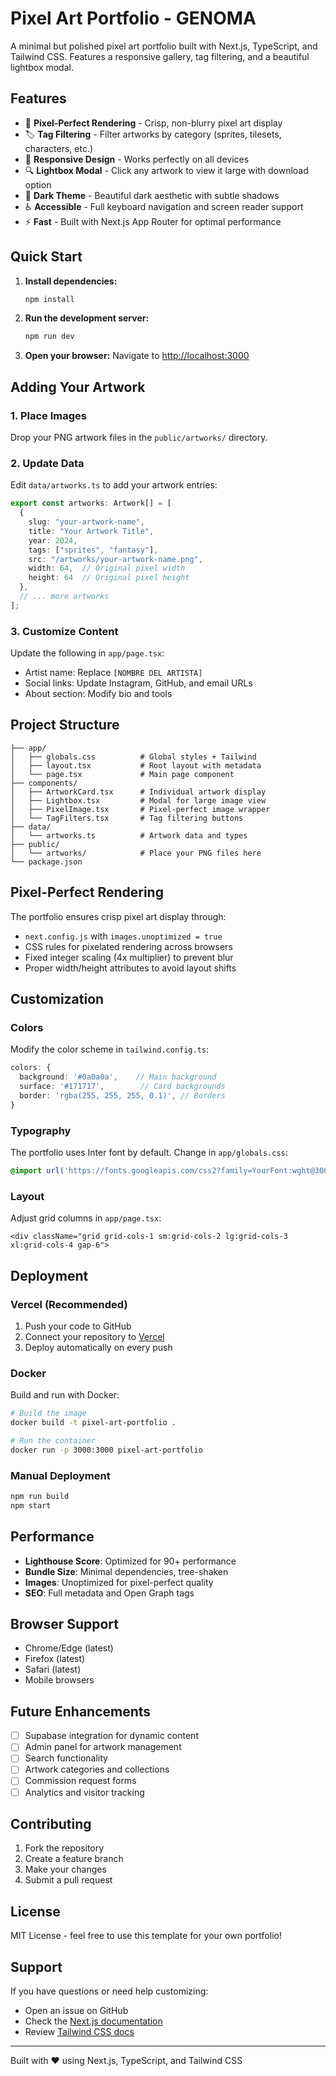 # Pixel Art Portfolio - GENOMA

A minimal but polished pixel art portfolio built with Next.js, TypeScript, and Tailwind CSS. Features a responsive gallery, tag filtering, and a beautiful lightbox modal.

## Features

- 🎨 **Pixel-Perfect Rendering** - Crisp, non-blurry pixel art display
- 🏷️ **Tag Filtering** - Filter artworks by category (sprites, tilesets, characters, etc.)
- 📱 **Responsive Design** - Works perfectly on all devices
- 🔍 **Lightbox Modal** - Click any artwork to view it large with download option
- 🌙 **Dark Theme** - Beautiful dark aesthetic with subtle shadows
- ♿ **Accessible** - Full keyboard navigation and screen reader support
- ⚡ **Fast** - Built with Next.js App Router for optimal performance

## Quick Start

1. **Install dependencies:**
   ```bash
   npm install
   ```

2. **Run the development server:**
   ```bash
   npm run dev
   ```

3. **Open your browser:**
   Navigate to [http://localhost:3000](http://localhost:3000)

## Adding Your Artwork

### 1. Place Images
Drop your PNG artwork files in the `public/artworks/` directory.

### 2. Update Data
Edit `data/artworks.ts` to add your artwork entries:

```typescript
export const artworks: Artwork[] = [
  {
    slug: "your-artwork-name",
    title: "Your Artwork Title",
    year: 2024,
    tags: ["sprites", "fantasy"],
    src: "/artworks/your-artwork-name.png",
    width: 64,  // Original pixel width
    height: 64  // Original pixel height
  },
  // ... more artworks
];
```

### 3. Customize Content
Update the following in `app/page.tsx`:
- Artist name: Replace `[NOMBRE DEL ARTISTA]`
- Social links: Update Instagram, GitHub, and email URLs
- About section: Modify bio and tools

## Project Structure

```
├── app/
│   ├── globals.css          # Global styles + Tailwind
│   ├── layout.tsx           # Root layout with metadata
│   └── page.tsx             # Main page component
├── components/
│   ├── ArtworkCard.tsx      # Individual artwork display
│   ├── Lightbox.tsx         # Modal for large image view
│   ├── PixelImage.tsx       # Pixel-perfect image wrapper
│   └── TagFilters.tsx       # Tag filtering buttons
├── data/
│   └── artworks.ts          # Artwork data and types
├── public/
│   └── artworks/            # Place your PNG files here
└── package.json
```

## Pixel-Perfect Rendering

The portfolio ensures crisp pixel art display through:

- `next.config.js` with `images.unoptimized = true`
- CSS rules for pixelated rendering across browsers
- Fixed integer scaling (4x multiplier) to prevent blur
- Proper width/height attributes to avoid layout shifts

## Customization

### Colors
Modify the color scheme in `tailwind.config.ts`:

```typescript
colors: {
  background: '#0a0a0a',    // Main background
  surface: '#171717',        // Card backgrounds
  border: 'rgba(255, 255, 255, 0.1)', // Borders
}
```

### Typography
The portfolio uses Inter font by default. Change in `app/globals.css`:

```css
@import url('https://fonts.googleapis.com/css2?family=YourFont:wght@300;400;500;600;700&display=swap');
```

### Layout
Adjust grid columns in `app/page.tsx`:

```tsx
<div className="grid grid-cols-1 sm:grid-cols-2 lg:grid-cols-3 xl:grid-cols-4 gap-6">
```

## Deployment

### Vercel (Recommended)
1. Push your code to GitHub
2. Connect your repository to [Vercel](https://vercel.com)
3. Deploy automatically on every push

### Docker
Build and run with Docker:

```bash
# Build the image
docker build -t pixel-art-portfolio .

# Run the container
docker run -p 3000:3000 pixel-art-portfolio
```

### Manual Deployment
```bash
npm run build
npm start
```

## Performance

- **Lighthouse Score**: Optimized for 90+ performance
- **Bundle Size**: Minimal dependencies, tree-shaken
- **Images**: Unoptimized for pixel-perfect quality
- **SEO**: Full metadata and Open Graph tags

## Browser Support

- Chrome/Edge (latest)
- Firefox (latest)
- Safari (latest)
- Mobile browsers

## Future Enhancements

- [ ] Supabase integration for dynamic content
- [ ] Admin panel for artwork management
- [ ] Search functionality
- [ ] Artwork categories and collections
- [ ] Commission request forms
- [ ] Analytics and visitor tracking

## Contributing

1. Fork the repository
2. Create a feature branch
3. Make your changes
4. Submit a pull request

## License

MIT License - feel free to use this template for your own portfolio!

## Support

If you have questions or need help customizing:
- Open an issue on GitHub
- Check the [Next.js documentation](https://nextjs.org/docs)
- Review [Tailwind CSS docs](https://tailwindcss.com/docs)

---

Built with ❤️ using Next.js, TypeScript, and Tailwind CSS
